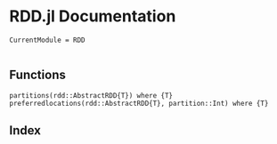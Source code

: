 # RDD.jl Documentation 
```@meta 
CurrentModule = RDD 
``` 
```@contents 
``` 
## Functions 
```@docs 
partitions(rdd::AbstractRDD{T}) where {T}
preferredlocations(rdd::AbstractRDD{T}, partition::Int) where {T}
``` 
## Index 
```@index 
``` 
